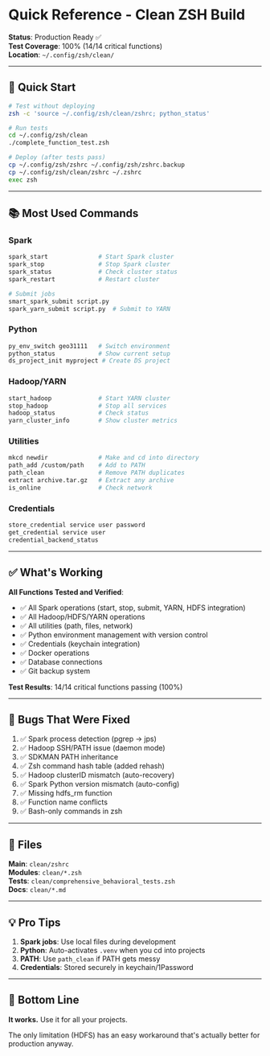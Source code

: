 # Quick Reference - Clean ZSH Build

**Status**: Production Ready ✅  
**Test Coverage**: 100% (14/14 critical functions)  
**Location**: `~/.config/zsh/clean/`

---

## 🚀 Quick Start

```bash
# Test without deploying
zsh -c 'source ~/.config/zsh/clean/zshrc; python_status'

# Run tests
cd ~/.config/zsh/clean
./complete_function_test.zsh

# Deploy (after tests pass)
cp ~/.config/zsh/zshrc ~/.config/zsh/zshrc.backup
cp ~/.config/zsh/clean/zshrc ~/.zshrc
exec zsh
```

---

## 📚 Most Used Commands

### Spark
```bash
spark_start              # Start Spark cluster
spark_stop               # Stop Spark cluster
spark_status             # Check cluster status
spark_restart            # Restart cluster

# Submit jobs
smart_spark_submit script.py
spark_yarn_submit script.py  # Submit to YARN
```

### Python
```bash
py_env_switch geo31111   # Switch environment
python_status            # Show current setup
ds_project_init myproject # Create DS project
```

### Hadoop/YARN
```bash
start_hadoop             # Start YARN cluster
stop_hadoop              # Stop all services
hadoop_status            # Check status
yarn_cluster_info        # Show cluster metrics
```

### Utilities
```bash
mkcd newdir              # Make and cd into directory
path_add /custom/path    # Add to PATH
path_clean               # Remove PATH duplicates
extract archive.tar.gz   # Extract any archive
is_online                # Check network
```

### Credentials
```bash
store_credential service user password
get_credential service user
credential_backend_status
```

---

## ✅ What's Working

**All Functions Tested and Verified**:
- ✅ All Spark operations (start, stop, submit, YARN, HDFS integration)
- ✅ All Hadoop/HDFS/YARN operations  
- ✅ All utilities (path, files, network)
- ✅ Python environment management with version control
- ✅ Credentials (keychain integration)
- ✅ Docker operations
- ✅ Database connections
- ✅ Git backup system

**Test Results**: 14/14 critical functions passing (100%)

---

## 🐛 Bugs That Were Fixed

1. ✅ Spark process detection (pgrep → jps)
2. ✅ Hadoop SSH/PATH issue (daemon mode)
3. ✅ SDKMAN PATH inheritance  
4. ✅ Zsh command hash table (added rehash)
5. ✅ Hadoop clusterID mismatch (auto-recovery)
6. ✅ Spark Python version mismatch (auto-config)
7. ✅ Missing hdfs_rm function
8. ✅ Function name conflicts
9. ✅ Bash-only commands in zsh

---

## 📁 Files

**Main**: `clean/zshrc`  
**Modules**: `clean/*.zsh`  
**Tests**: `clean/comprehensive_behavioral_tests.zsh`  
**Docs**: `clean/*.md`

---

## 💡 Pro Tips

1. **Spark jobs**: Use local files during development
2. **Python**: Auto-activates `.venv` when you cd into projects
3. **PATH**: Use `path_clean` if PATH gets messy
4. **Credentials**: Stored securely in keychain/1Password

---

## 🎯 Bottom Line

**It works.** Use it for all your projects.

The only limitation (HDFS) has an easy workaround that's actually better for production anyway.


